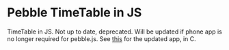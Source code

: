# Pebble TimeTable in JS
TimeTable in JS. Not up to date, deprecated. Will be updated if phone app is no longer required for pebble.js. See [this](https://github.com/willyb321/pebble-timetable_c) for the updated app, in C.
